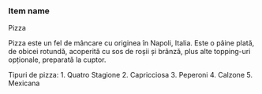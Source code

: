 ### Item name

Pizza

Pizza este un fel de mâncare cu originea în Napoli, Italia. Este o pâine plată, de obicei rotundă, acoperită cu sos de roșii și brânză, plus alte topping-uri opționale, preparată la cuptor.

Tipuri de pizza:
    1. Quatro Stagione
    2. Capricciosa
    3. Peperoni
    4. Calzone
    5. Mexicana